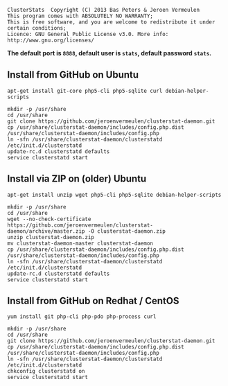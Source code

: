     ClusterStats  Copyright (C) 2013 Bas Peters & Jeroen Vermeulen
    This program comes with ABSOLUTELY NO WARRANTY;
    This is free software, and you are welcome to redistribute it under certain conditions;
    Licence: GNU General Public License v3.0. More info: http://www.gnu.org/licenses/

**The default port is `8888`, default user is `stats`, default password `stats`.**

Install from GitHub on Ubuntu
-----------------------------

    apt-get install git-core php5-cli php5-sqlite curl debian-helper-scripts

    mkdir -p /usr/share
    cd /usr/share
    git clone https://github.com/jeroenvermeulen/clusterstat-daemon.git
    cp /usr/share/clusterstat-daemon/includes/config.php.dist /usr/share/clusterstat-daemon/includes/config.php
    ln -sfn /usr/share/clusterstat-daemon/clusterstatd /etc/init.d/clusterstatd
    update-rc.d clusterstatd defaults
    service clusterstatd start


Install via ZIP on (older) Ubuntu
---------------------------------

    apt-get install unzip wget php5-cli php5-sqlite debian-helper-scripts

    mkdir -p /usr/share
    cd /usr/share
    wget --no-check-certificate https://github.com/jeroenvermeulen/clusterstat-daemon/archive/master.zip -O clusterstat-daemon.zip
    unzip clusterstat-daemon.zip
    mv clusterstat-daemon-master clusterstat-daemon
    cp /usr/share/clusterstat-daemon/includes/config.php.dist /usr/share/clusterstat-daemon/includes/config.php
    ln -sfn /usr/share/clusterstat-daemon/clusterstatd /etc/init.d/clusterstatd
    update-rc.d clusterstatd defaults
    service clusterstatd start


Install from GitHub on Redhat / CentOS
--------------------------------------

    yum install git php-cli php-pdo php-process curl

    mkdir -p /usr/share
    cd /usr/share
    git clone https://github.com/jeroenvermeulen/clusterstat-daemon.git
    cp /usr/share/clusterstat-daemon/includes/config.php.dist /usr/share/clusterstat-daemon/includes/config.php
    ln -sfn /usr/share/clusterstat-daemon/clusterstatd /etc/init.d/clusterstatd
    chkconfig clusterstatd on
    service clusterstatd start
